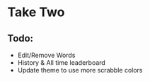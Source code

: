 # Take Two

## Todo:

- Edit/Remove Words
- History & All time leaderboard
- Update theme to use more scrabble colors
